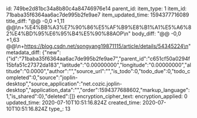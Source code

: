 id: 749be2d81bc34a8b80c4a84746976e14
parent_id: 
item_type: 1
item_id: 71baba35f6364aa6ac7de995b2fe9ae7
item_updated_time: 1594377716089
title_diff: "@@ -0,0 +1,11 @@\n+%E4%BB%A3%E7%90%86%E5%AF%B9%E8%B1%A1%E5%A6%82%E4%BD%95%E6%95%B4%E5%90%88AOP\n"
body_diff: "@@ -0,0 +1,63 @@\n+https://blog.csdn.net/songyang19871115/article/details/54345224\n"
metadata_diff: {"new":{"id":"71baba35f6364aa6ac7de995b2fe9ae7","parent_id":"c651cf50a0294f15bfa51c27372da183","latitude":"0.00000000","longitude":"0.00000000","altitude":"0.0000","author":"","source_url":"","is_todo":0,"todo_due":0,"todo_completed":0,"source":"joplin-desktop","source_application":"net.cozic.joplin-desktop","application_data":"","order":1594377688602,"markup_language":1,"is_shared":0},"deleted":[]}
encryption_cipher_text: 
encryption_applied: 0
updated_time: 2020-07-10T10:51:16.824Z
created_time: 2020-07-10T10:51:16.824Z
type_: 13